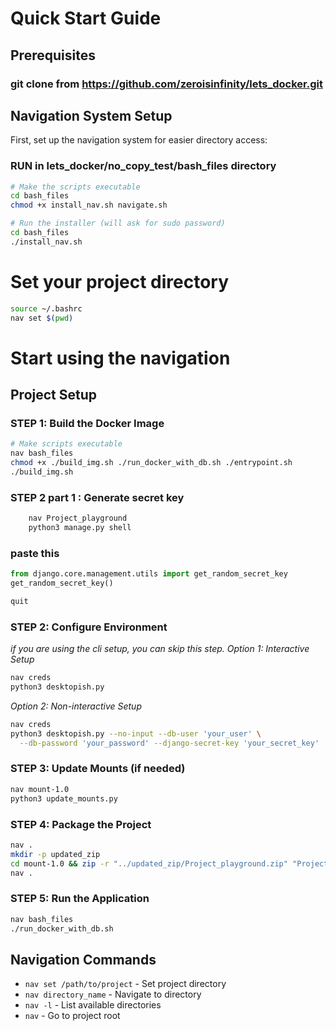 # Quick Start Guide

## Prerequisites 
### git clone from https://github.com/zeroisinfinity/lets_docker.git

## Navigation System Setup
First, set up the navigation system for easier directory access:

### RUN in lets_docker/no_copy_test/bash_files directory
```bash
# Make the scripts executable
cd bash_files
chmod +x install_nav.sh navigate.sh
```
```bash
# Run the installer (will ask for sudo password)
cd bash_files
./install_nav.sh
```
# Set your project directory
```bash
source ~/.bashrc
nav set $(pwd)
```
# Start using the navigation


## Project Setup

### STEP 1: Build the Docker Image
```bash
# Make scripts executable
nav bash_files
chmod +x ./build_img.sh ./run_docker_with_db.sh ./entrypoint.sh
./build_img.sh
```

### STEP 2 part 1 : Generate secret key
```bash
    nav Project_playground
    python3 manage.py shell
```
### paste this 
```python
from django.core.management.utils import get_random_secret_key
get_random_secret_key()
```
```python
quit
```

### STEP 2: Configure Environment
*if you are using the cli setup, you can skip this step.*
*Option 1: Interactive Setup*
```bash
nav creds
python3 desktopish.py
```

*Option 2: Non-interactive Setup*
```bash
nav creds
python3 desktopish.py --no-input --db-user 'your_user' \
  --db-password 'your_password' --django-secret-key 'your_secret_key'
```

### STEP 3: Update Mounts (if needed)
```bash
nav mount-1.0
python3 update_mounts.py
```

### STEP 4: Package the Project
```bash
nav .
mkdir -p updated_zip
cd mount-1.0 && zip -r "../updated_zip/Project_playground.zip" "Project_playground"
nav .
```

### STEP 5: Run the Application
```bash
nav bash_files
./run_docker_with_db.sh
```

## Navigation Commands
- `nav set /path/to/project` - Set project directory
- `nav directory_name` - Navigate to directory
- `nav -l` - List available directories
- `nav` - Go to project root